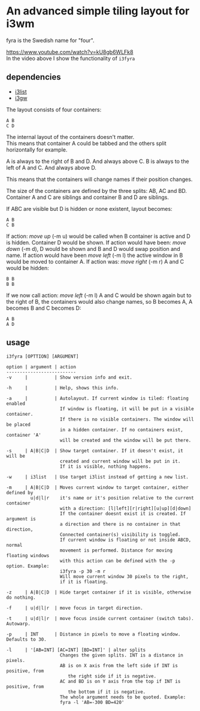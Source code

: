 
An advanced simple tiling layout for i3wm
=========================================
fyra is the Swedish name for "four".

https://www.youtube.com/watch?v=kU8gb6WLFk8  
In the video above I show the functionality of `i3fyra`

dependencies
------------
* [i3list](https://github.com/budRich/i3ass/tree/master/i3list)
* [i3gw](https://github.com/budRich/i3ass/tree/master/i3gw)

The layout consists of four containers:
``` shell
A B
C D
```
The internal layout of the containers doesn't matter.  
This means that container A could be tabbed and the others split horizontally for example.

A is always to the right of B and D. And always above C.
B is always to the left of A and C. And always above D.

This means that the containers will change names if their position changes.

The size of the containers are defined by the three splits: AB, AC and BD.
Container A and C are siblings and container B and D are siblings. 

If ABC are visible but D is hidden or none existent, layout becomes:
``` shell
A B
C B
```
If action: *move up* (-m u) would be called when B container is active 
and D is hidden. Container D would be shown. If action would have been:
*move down* (-m d), D would be shown and B and D would swap position and name.
If action would have been *move left* (-m l) the active window in B would be
moved to container A. If action was: *move right* (-m r) A and C would be hidden:
``` shell
B B
B B
```
If we now call action: *move left* (-m l) A and C would be shown again but
to the right of B, the containers would also change names, so B becomes A, 
A becomes B and C becomes D:
``` shell
A B
A D
```
usage
-----
`i3fyra [OPTTION] [ARGUMENT]`

``` text
option | argument | action
--------------------------
-v     |          | Show version info and exit.

-h     |          | Help, shows this info.

-a     |          | Autolayout. If current window is tiled: floating enabled
                    If window is floating, it will be put in a visible container.
                    If there is no visible containers. The window will be placed
                    in a hidden container. If no containers exist, container 'A'
                    will be created and the window will be put there.

-s     | A|B|C|D  | Show target container. If it doesn't exist, it will be 
                    created and current window will be put in it.
                    If it is visible, nothing happens.

-w     | i3list   | Use target i3list instead of getting a new list.

-m     | A|B|C|D  | Moves current window to target container, either defined by
         u|d|l|r    it's name or it's position relative to the current container
                    with a direction: [l|left][r|right][u|up][d|down]
                    If the container doesnt exist it is created. If argument is
                    a direction and there is no container in that direction, 
                    Connected container(s) visibility is toggled.
                    If current window is floating or not inside ABCD, normal 
                    movement is performed. Distance for moving floating windows
                    with this action can be defined with the -p option. Example:
                    i3fyra -p 30 -m r
                    Will move current window 30 pixels to the right, 
                    if it is floating.
         
-z     | A|B|C|D  | Hide target container if it is visible, otherwise do nothing.

-f     | u|d|l|r  | move focus in target direction. 

-t     | u|d|l|r  | move focus inside current container (switch tabs). Autowarp.

-p     | INT      | Distance in pixels to move a floating window. Defaults to 30.

-l     | '[AB=INT] [AC=INT] [BD=INT]' | alter splits
                    Changes the given splits. INT is a distance in pixels.
                    AB is on X axis from the left side if INT is positive, from
                       the right side if it is negative.
                    AC and BD is on Y axis from the top if INT is positive, from
                       the bottom if it is negative.
                    The whole argument needs to be quoted. Example:
                    fyra -l 'AB=-300 BD=420'

```
